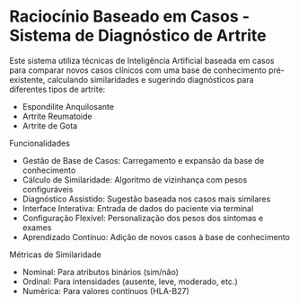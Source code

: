 # Raciocínio Baseado em Casos - Sistema de Diagnóstico de Artrite
Este sistema utiliza técnicas de Inteligência Artificial baseada em casos para comparar novos casos clínicos com uma base de conhecimento pré-existente, calculando similaridades e sugerindo diagnósticos para diferentes tipos de artrite:
- Espondilite Anquilosante
- Artrite Reumatoide
- Artrite de Gota

Funcionalidades
- Gestão de Base de Casos: Carregamento e expansão da base de conhecimento
- Cálculo de Similaridade: Algoritmo de vizinhança com pesos configuráveis
- Diagnóstico Assistido: Sugestão baseada nos casos mais similares
- Interface Interativa: Entrada de dados do paciente via terminal
- Configuração Flexível: Personalização dos pesos dos sintomas e exames
- Aprendizado Contínuo: Adição de novos casos à base de conhecimento

Métricas de Similaridade
- Nominal: Para atributos binários (sim/não)
- Ordinal: Para intensidades (ausente, leve, moderado, etc.)
- Numérica: Para valores contínuos (HLA-B27)
